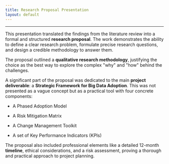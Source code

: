 ```yaml
---
title: Research Proposal Presentation
layout: default 
---
```

------------------------------

This presentation translated the findings from the literature review into a formal and structured **research proposal**. The work demonstrates the ability to define a clear research problem, formulate precise research questions, and design a credible methodology to answer them.

The proposal outlined a **qualitative research methodology**, justifying the choice as the best way to explore the complex "why" and "how" behind the challenges.

A significant part of the proposal was dedicated to the main **project deliverable**: a **Strategic Framework for Big Data Adoption**. This was not presented as a vague concept but as a practical tool with four concrete components:

*   A Phased Adoption Model
    
*   A Risk Mitigation Matrix
    
*   A Change Management Toolkit
    
*   A set of Key Performance Indicators (KPIs)
    

The proposal also included professional elements like a detailed 12-month **timeline**, ethical considerations, and a risk assessment, proving a thorough and practical approach to project planning.
